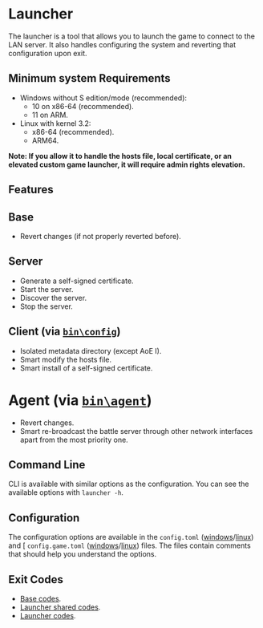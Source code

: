 # Launcher

The launcher is a tool that allows you to launch the game to connect to the LAN server. It also handles configuring the
system and reverting that configuration upon exit.

## Minimum system Requirements

- Windows without S edition/mode (recommended):
    - 10 on x86-64 (recommended).
    - 11 on ARM.
- Linux with kernel 3.2:
    - x86-64 (recommended).
    - ARM64.

**Note: If you allow it to handle the hosts file, local certificate, or an elevated custom game launcher, it will
require admin rights elevation.**

## Features

## Base

- Revert changes (if not properly reverted before).

## Server

- Generate a self-signed certificate.
- Start the server.
- Discover the server.
- Stop the server.

## Client (via [`bin\config`](../launcher-config/README.md))

- Isolated metadata directory (except AoE I).
- Smart modify the hosts file.
- Smart install of a self-signed certificate.

# Agent (via [`bin\agent`](../launcher-agent/README.md))

- Revert changes.
- Smart re-broadcast the battle server through other network interfaces apart from the most priority one.

## Command Line

CLI is available with similar options as the configuration. You can see the available options with
`launcher -h`.

## Configuration

The configuration options are available in the
`config.toml` ([windows](resources/windows/configs/config.toml)/[linux](resources/unix/configs/config.toml)) and [
`config.game.toml` ([windows](resources/windows/configs/config.game.toml)/[linux](resources/unix/configs/config.game.toml))
files. The files contain comments that
should help you understand the options.

## Exit Codes

* [Base codes](../common/errors.go).
* [Launcher shared codes](../launcher-common/errors.go).
* [Launcher codes](internal/errors.go).
